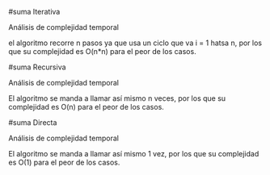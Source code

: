 #suma Iterativa

Análisis de complejidad temporal

el algoritmo recorre n pasos ya que usa un ciclo que va i = 1 hatsa n, por los que su complejidad es O(n*n) para el peor de los casos.

#suma Recursiva

Análisis de complejidad temporal

El algoritmo se manda a llamar así mismo n veces, por los que su complejidad es O(n) para el peor de los casos.

#suma Directa

Análisis de complejidad temporal

El algoritmo se manda a llamar así mismo 1 vez, por los que su complejidad es O(1) para el peor de los casos.
